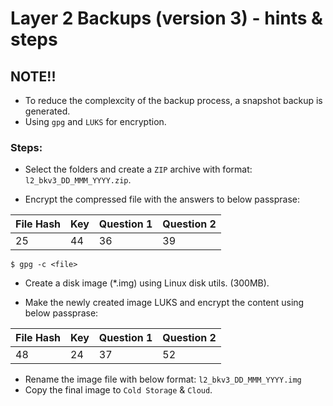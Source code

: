 # Layer 2 Backups (version 3) - hints & steps

##  NOTE!!
- To reduce the complexcity of the backup process, a snapshot backup is generated.
- Using `gpg` and `LUKS` for encryption.


### Steps:

- Select the folders and create a `ZIP` archive with format: `l2_bkv3_DD_MMM_YYYY.zip`.

- Encrypt the compressed file with the answers to below passprase:

File Hash | Key | Question 1 | Question 2|
--- | --- | --- | --- |
25 | 44 | 36 | 39 |

```
$ gpg -c <file>
```

- Create a disk image (*.img) using Linux disk utils. (300MB).

- Make the newly created image LUKS and encrypt the content using below passprase:

File Hash | Key | Question 1 | Question 2|
--- 	| --- 	| --- 	| --- 	|
48 	| 24 	| 37 	| 52 	|

- Rename the image file with below format:
`l2_bkv3_DD_MMM_YYYY.img`
- Copy the final image to `Cold Storage` & `Cloud`.